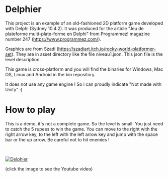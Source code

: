 # Delphier
  
 This project is an example of an old-fashioned 2D platform game developed with Delphi (Sydney 10.4.2). It was produced for the article "Jeu de plateforme
 multi-plate-forme en Delphi" from Programmez! magazine number 247 (https://www.programmez.com/).
 
 Graphics are from Szadi (https://szadiart.itch.io/rocky-world-platformer-set). They are in asset directory like the file niveau1.json. This json file is the level  description.
  
 This game is cross-platform and you will find the binaries for Windows, Mac OS, Linux and Android in the bin repository.
  
 It does not use any game engine ! So i can proudly indicate "Not made with Unity" :) 
 
# How to play
 This is a demo, it's not a complete game. So the level is small.
 You just need to catch the 5 rupees to win the game. You can move to the right with the right arrow key, to the left with the left arrow key and jump with the space bar or the up arrow. Be careful not to hit enemies !

 <br>
 
 [![Delphier](http://img.youtube.com/vi/tzEazG-MmzQ/0.jpg)](https://www.youtube.com/watch?v=tzEazG-MmzQ)

(click the image to see the Youtube video)
